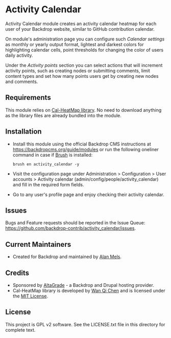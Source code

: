 Activity Calendar
=================

Activity Calendar module creates an activity calendar heatmap for each user of
your Backdrop website, similar to GitHub contribution calendar.

On module's administration page you can configure such *Calendar settings* as
monthly or yearly output format, lightest and darkest colors for highlighting
calendar cells, point thresholds for changing the color of users daily activity.

Under the *Activity points* section you can select actions that will increment
activity points, such as creating nodes or submitting comments, limit content
types and set how many points users get by creating new nodes and comments.


Requirements
------------

This module relies on [Cal-HeatMap library](https://cal-heatmap.com). No need to
download anything as the library files are already bundled into the module.  

Installation
------------

- Install this module using the official Backdrop CMS instructions at
  https://backdropcms.org/guide/modules or run the following oneliner command
  in case if [Brush](https://github.com/backdrop-contrib/brush) is installed:

  ```
  brush en activity_calendar -y
  ```
- Visit the configuration page under Administration > Configuration > User
  accounts > Activity calendar (admin/config/people/activity_calendar) and fill
  in the required form fields.

- Go to any user's profile page and enjoy checking their activity calendar.

Issues
------

Bugs and Feature requests should be reported in the Issue Queue:
https://github.com/backdrop-contrib/activity_calendar/issues.

Current Maintainers
-------------------

- Created for Backdrop and maintained by [Alan Mels](https://github.com/alanmels).

Credits
-------

- Sponsored by [AltaGrade](https://www.altagrade.com) - a Backdrop and Drupal
  hosting provider.
- Cal-HeatMap library is developed by [Wan Qi Chen](https://github.com/wa0x6e) and
  is licensed under the [MIT License](https://opensource.org/licenses/MIT).

License
-------

This project is GPL v2 software.
See the LICENSE.txt file in this directory for complete text.

